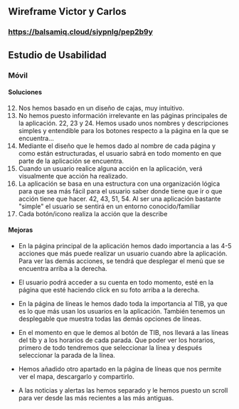 ## Wireframe Victor y Carlos

### https://balsamiq.cloud/siypnlg/pep2b9y

## Estudio de Usabilidad

### Móvil

#### Soluciones

12. Nos hemos basado en un diseño de cajas, muy intuitivo.
21. No hemos puesto información irrelevante en las páginas principales de la aplicación.
22, 23 y 24. Hemos usado unos nombres y descripciones simples y entendible para los botones respecto a la página en la que se encuentra...
33. Mediante el diseño que le hemos dado al nombre de cada página y como están estructuradas, el usuario sabrá en todo momento en que parte de la aplicación se encuentra.
36. Cuando un usuario realice alguna acción en la aplicación, verá visualmente que acción ha realizado.
41. La aplicación se basa en una estructura con una organización lógica para que sea más fácil para el usuario saber donde tiene que ir o que acción tiene que hacer.
42, 43, 51, 54. Al ser una aplicación bastante "simple" el usuario se sentirá en un entorno conocido/familiar
46. Cada botón/icono realiza la acción que la describe

#### Mejoras

- En la página principal de la aplicación hemos dado importancia a las 4-5 acciones que más puede realizar un usuario cuando abre la aplicación. 
Para ver las demás acciones, se tendrá que desplegar el menú que se encuentra arriba a la derecha.

- El usuario podrá acceder a su cuenta en todo momento, esté en la página que esté haciendo click en su foto arriba a la derecha.

- En la página de líneas le hemos dado toda la importancia al TIB, ya que es lo que más usan los usuarios en la aplicación. 
También tenemos un desplegable que muestra todas las demás opciones de líneas.

- En el momento en que le demos al botón de TIB, nos llevará a las líneas del tib y a los horarios de cada parada. 
Que poder ver los horarios, primero de todo tendremos que seleccionar la línea y después seleccionar la parada de la línea.

- Hemos añadido otro apartado en la página de líneas que nos permite ver el mapa, descargarlo y compartirlo.

- A las noticias y alertas las hemos separado y le hemos puesto un scroll para ver desde las más recientes a las más antiguas.